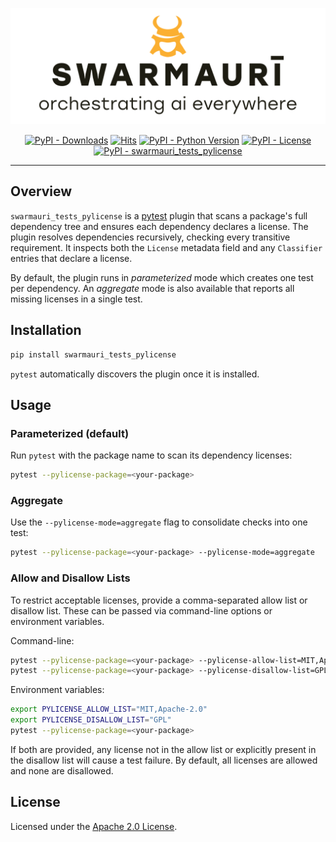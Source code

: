 ![Swarmauri Logo](https://github.com/swarmauri/swarmauri-sdk/blob/3d4d1cfa949399d7019ae9d8f296afba773dfb7f/assets/swarmauri.brand.theme.svg)

<p align="center">
    <a href="https://pypi.org/project/swarmauri_tests_pylicense/">
        <img src="https://img.shields.io/pypi/dm/swarmauri_tests_pylicense" alt="PyPI - Downloads"/></a>
    <a href="https://hits.sh/github.com/swarmauri/swarmauri-sdk/tree/master/pkgs/experimental/swarmauri_tests_pylicense/">
        <img alt="Hits" src="https://hits.sh/github.com/swarmauri/swarmauri-sdk/tree/master/pkgs/experimental/swarmauri_tests_pylicense.svg"/></a>
    <a href="https://pypi.org/project/swarmauri_tests_pylicense/">
        <img src="https://img.shields.io/pypi/pyversions/swarmauri_tests_pylicense" alt="PyPI - Python Version"/></a>
    <a href="https://pypi.org/project/swarmauri_tests_pylicense/">
        <img src="https://img.shields.io/pypi/l/swarmauri_tests_pylicense" alt="PyPI - License"/></a>
    <a href="https://pypi.org/project/swarmauri_tests_pylicense/">
        <img src="https://img.shields.io/pypi/v/swarmauri_tests_pylicense?label=swarmauri_tests_pylicense&color=green" alt="PyPI - swarmauri_tests_pylicense"/></a>
</p>

---

## Overview

`swarmauri_tests_pylicense` is a [pytest](https://docs.pytest.org/) plugin that
scans a package's full dependency tree and ensures each dependency declares a
license. The plugin resolves dependencies recursively, checking every
transitive requirement. It inspects both the `License` metadata field and
any `Classifier` entries that declare a license.

By default, the plugin runs in *parameterized* mode which creates one test per
dependency. An *aggregate* mode is also available that reports all missing
licenses in a single test.

## Installation

```bash
pip install swarmauri_tests_pylicense
```

`pytest` automatically discovers the plugin once it is installed.

## Usage

### Parameterized (default)

Run `pytest` with the package name to scan its dependency licenses:

```bash
pytest --pylicense-package=<your-package>
```

### Aggregate

Use the `--pylicense-mode=aggregate` flag to consolidate checks into one test:

```bash
pytest --pylicense-package=<your-package> --pylicense-mode=aggregate
```

### Allow and Disallow Lists

To restrict acceptable licenses, provide a comma-separated allow list or
disallow list. These can be passed via command-line options or environment
variables.

Command-line:

```bash
pytest --pylicense-package=<your-package> --pylicense-allow-list=MIT,Apache-2.0
pytest --pylicense-package=<your-package> --pylicense-disallow-list=GPL
```

Environment variables:

```bash
export PYLICENSE_ALLOW_LIST="MIT,Apache-2.0"
export PYLICENSE_DISALLOW_LIST="GPL"
pytest --pylicense-package=<your-package>
```

If both are provided, any license not in the allow list or explicitly present
in the disallow list will cause a test failure. By default, all licenses are
allowed and none are disallowed.

## License

Licensed under the [Apache 2.0 License](LICENSE).
